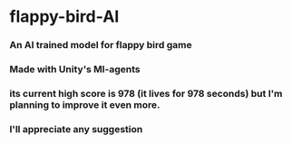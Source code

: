 # flappy-bird-AI
### An AI trained model for flappy bird game
###  Made with Unity's Ml-agents
### its current high score is 978 (it lives for 978 seconds) but I'm planning to improve it even more.
### I'll appreciate any suggestion
